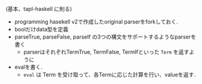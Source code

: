 (基本、tapl-haskell に則る)
* programming hasekell v2で作成したoriginal parserをforkしておく.
* boolだけdata型を定義
* parseTrue, parseFalse, parseIf の3つの構文をサポートするようなparserを書く
  * parserはそれぞれTermTrue, TermFalse, TermIfといった `Term` を返すように 
* evalを書く.
  * `eval` は Term を受け取って、各Termに応じた計算を行い、valueを返す.
